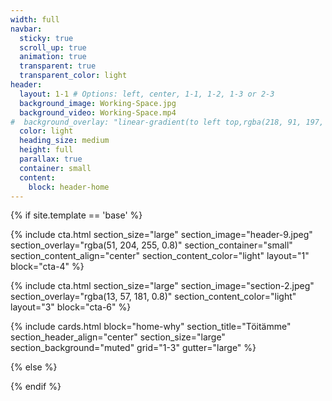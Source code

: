 ```yaml
---
width: full
navbar:
  sticky: true
  scroll_up: true
  animation: true
  transparent: true
  transparent_color: light
header:
  layout: 1-1 # Options: left, center, 1-1, 1-2, 1-3 or 2-3
  background_image: Working-Space.jpg
  background_video: Working-Space.mp4
#  background_overlay: "linear-gradient(to left top,rgba(218, 91, 197, 0.8) 0%,rgba(151, 27, 191, 0.8) 30%,rgba(2, 8, 212, 0.8) 80%)"
  color: light
  heading_size: medium
  height: full
  parallax: true
  container: small
  content:
    block: header-home
---
```


[comment]: # (This actually is the most platform independent comment)

{% if site.template == 'base' %}

{% include cta.html
  section_size="large"
  section_image="header-9.jpeg"
  section_overlay="rgba(51, 204, 255, 0.8)"
  section_container="small"
  section_content_align="center"
  section_content_color="light"
  layout="1"
  block="cta-4"
%}


{% include cta.html
  section_size="large"
  section_image="section-2.jpeg"
  section_overlay="rgba(13, 57, 181, 0.8)"
  section_content_color="light"
  layout="3"
  block="cta-6"
%}



  {% include cards.html
    block="home-why"
    section_title="Töitämme"
    section_header_align="center"
    section_size="large"
    section_background="muted"
    grid="1-3"
    gutter="large"
  %}



{% else %}


{% endif %}
